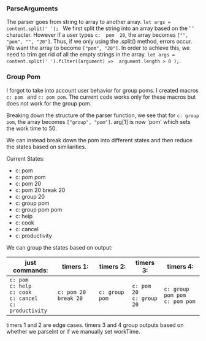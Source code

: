 ### ParseArguments

The parser goes from string to array to another array. 
```let args = content.split(' '); ```
We first split the string into an array based on the ' ' character. However if a user types `c:  pom  20`, the array becomes 
```["", "pom", "", "20"]```.
Thus, if we only using the .split() method, errors occur. We want the array to become `["pom", "20"]`. In order to achieve this, we need to trim get rid of all the empty strings in the array.
```let args = content.split(' ').filter((argument) =>  argument.length > 0 );```.


### Group Pom
I forgot to take into account user behavior for group poms. I created macros `c: pom ` and `c: pom pom`. The current code works only for these macros but does not work for the group pom.

Breaking down the structure of the parser function, we see that for `c: group pom`, the array becomes `["group", "pom"]`. arg[1] is now 'pom' which sets the work time to 50.

We can instead break down the pom into different states and then reduce the states based on similarities.

Current States:
- c: pom
- c: pom pom
- c: pom 20
- c: pom 20 break 20
- c: group 20
- c: group pom
- c: group pom pom
- c: help
- c: cook
- c: cancel
- c: productivity

We can group the states based on output:

| just commands: | timers 1: | timers 2: | timers 3: | timers 4:
| --- | --- | --- | --- | --- |
| `c: pom` </br> `c: help` </br> `c: cook` </br> `c: cancel` </br> `c: productivity` | `c: pom 20 break 20` | `c: group pom` | `c: pom 20` </br> `c: group 20` | `c: group pom pom` </br> `c: pom pom` |

timers 1 and 2 are edge cases. timers 3 and 4 group outputs based on whether we parseInt or if we manually set workTime.
